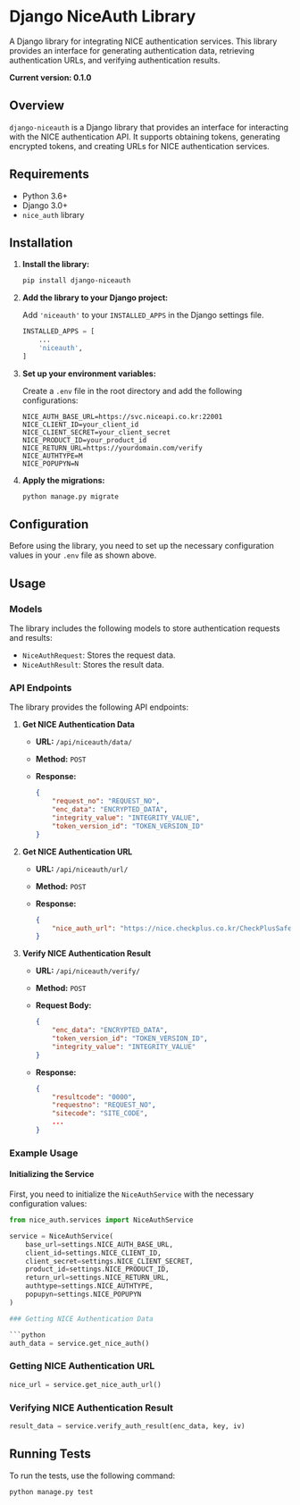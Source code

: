 # Django NiceAuth Library

A Django library for integrating NICE authentication services. This library provides an interface for generating authentication data, retrieving authentication URLs, and verifying authentication results.

**Current version: 0.1.0**

## Overview

`django-niceauth` is a Django library that provides an interface for interacting with the NICE authentication API. It supports obtaining tokens, generating encrypted tokens, and creating URLs for NICE authentication services.

## Requirements

- Python 3.6+
- Django 3.0+
- `nice_auth` library

## Installation

1. **Install the library:**

    ```bash
    pip install django-niceauth
    ```

2. **Add the library to your Django project:**

    Add `'niceauth'` to your `INSTALLED_APPS` in the Django settings file.

    ```python
    INSTALLED_APPS = [
        ...
        'niceauth',
    ]
    ```

3. **Set up your environment variables:**

    Create a `.env` file in the root directory and add the following configurations:

    ```env
    NICE_AUTH_BASE_URL=https://svc.niceapi.co.kr:22001
    NICE_CLIENT_ID=your_client_id
    NICE_CLIENT_SECRET=your_client_secret
    NICE_PRODUCT_ID=your_product_id
    NICE_RETURN_URL=https://yourdomain.com/verify
    NICE_AUTHTYPE=M
    NICE_POPUPYN=N
    ```

4. **Apply the migrations:**

    ```bash
    python manage.py migrate
    ```

## Configuration

Before using the library, you need to set up the necessary configuration values in your `.env` file as shown above.

## Usage

### Models

The library includes the following models to store authentication requests and results:

- `NiceAuthRequest`: Stores the request data.
- `NiceAuthResult`: Stores the result data.

### API Endpoints

The library provides the following API endpoints:

1. **Get NICE Authentication Data**

    - **URL:** `/api/niceauth/data/`
    - **Method:** `POST`
    - **Response:**

        ```json
        {
            "request_no": "REQUEST_NO",
            "enc_data": "ENCRYPTED_DATA",
            "integrity_value": "INTEGRITY_VALUE",
            "token_version_id": "TOKEN_VERSION_ID"
        }
        ```

2. **Get NICE Authentication URL**

    - **URL:** `/api/niceauth/url/`
    - **Method:** `POST`
    - **Response:**

        ```json
        {
            "nice_auth_url": "https://nice.checkplus.co.kr/CheckPlusSafeModel/service.cb?m=service&token_version_id=TOKEN_VERSION_ID&enc_data=ENCRYPTED_DATA&integrity_value=INTEGRITY_VALUE"
        }
        ```

3. **Verify NICE Authentication Result**

    - **URL:** `/api/niceauth/verify/`
    - **Method:** `POST`
    - **Request Body:**

        ```json
        {
            "enc_data": "ENCRYPTED_DATA",
            "token_version_id": "TOKEN_VERSION_ID",
            "integrity_value": "INTEGRITY_VALUE"
        }
        ```
    - **Response:**

        ```json
        {
            "resultcode": "0000",
            "requestno": "REQUEST_NO",
            "sitecode": "SITE_CODE",
            ...
        }
        ```

### Example Usage

#### Initializing the Service

First, you need to initialize the `NiceAuthService` with the necessary configuration values:

```python
from nice_auth.services import NiceAuthService

service = NiceAuthService(
    base_url=settings.NICE_AUTH_BASE_URL,
    client_id=settings.NICE_CLIENT_ID,
    client_secret=settings.NICE_CLIENT_SECRET,
    product_id=settings.NICE_PRODUCT_ID,
    return_url=settings.NICE_RETURN_URL,
    authtype=settings.NICE_AUTHTYPE,
    popupyn=settings.NICE_POPUPYN
)

### Getting NICE Authentication Data

```python
auth_data = service.get_nice_auth()
```

### Getting NICE Authentication URL

```python
nice_url = service.get_nice_auth_url()
```

### Verifying NICE Authentication Result

```python
result_data = service.verify_auth_result(enc_data, key, iv)
```

## Running Tests
To run the tests, use the following command:

```bash
python manage.py test
```